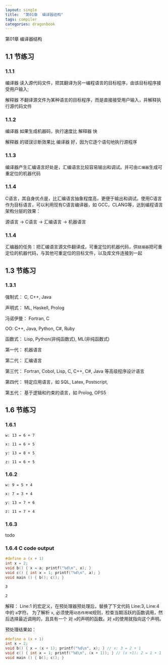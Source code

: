 ```yaml
---
layout: single
title:  "第01章  编译器结构"
tags: compiler
categories: dragonbook
---
```

第01章  编译器结构

## 1.1 节练习

### 1.1.1
编译器 读入源代码文件，把其翻译为另一编程语言的目标程序，由该目标程序接受用户输入;

解释器 不翻译源文件为某种语言的目标程序，而是直接接受用户输入，并解释执行源代码文件

### 1.1.2
编译器 如果生成机器码，执行速度比 解释器 快

解释器 的错误诊断效果比 编译器 好，因为它逐个语句地执行源程序

### 1.1.3
编译器产生汇编语言好处是，汇编语言比较容易输出和调试。并可由`汇编器`生成可重定位的机器代码

### 1.1.4
C语言，其自身优点是，比汇编语言抽象程度高，更便于输出和调试。使用C语言作为目标语言，可以利用现有C语言编译器，如 GCC，CLANG等，达到编程语言架构分层的效果：

源语言 -> C语言 -> 汇编语言 -> 机器语言

### 1.1.4
汇编器的任务：把汇编语言源文件翻译成，可重定位的机器代码，供`链接器`把可重定位的机器代码，与其他可重定位的目标文件，以及库文件连接到一起



## 1.3 节练习

### 1.3.1

强制式： C, C++, Java

声明式： ML, Haskell, Prolog

冯诺伊曼： Fortran, C

OO: C++, Java, Python, C#, Ruby

函数式： Lisp, Python(非纯函数式), ML(非纯函数式)

第一代： 机器语言

第二代： 汇编语言

第三代： Fortran, Cobol, Lisp, C, C++, C#, Java 等高级程序设计语言

第四代： 特定应用语言，如 SQL, Latex, Postscript,

第五代： 基于逻辑和约束的语言，如 Prolog, OPS5



## 1.6 节练习

### 1.6.1
```
w: 13 = 6 + 7

x: 11 = 6 + 5

y: 13 = 8 + 5

z: 11 = 6 + 5
```

### 1.6.2
```
w: 9 = 5 + 4

x: 7 = 3 + 4

y: 13 = 7 + 6

z: 11 = 7 + 4
```

### 1.6.3
todo


### 1.6.4 C code output
```c
#define a (x + 1)
int x = 2;
void b() { x = a; printf("%d\n", x); }
void c() { int x = 1; printf("%d\n", a); }
void main () { b(); c(); }
```

```bash
3

2
```

解释： Line:1 的宏定义，在预处理器预处理后，替换了下文代码 Line:3, Line:4 中的 `a`字符。
为了解析 `x`, 必须使用`动态作用域`规则，检查当期活跃的函数调用，然后选择最近调用的，且具有一个
对 `x`的声明的函数。对 `x`的使用就指向这个声明。

预处理结果如：

```c
#define a (x + 1)
int x = 2;
void b() { x = (x + 1); printf("%d\n", x); } // x: 3 = 2 + 1
void c() { int x = 1; printf("%d\n", (x + 1)); } // (x +1): 2 = 1 + 1
void main () { b(); c(); }
```